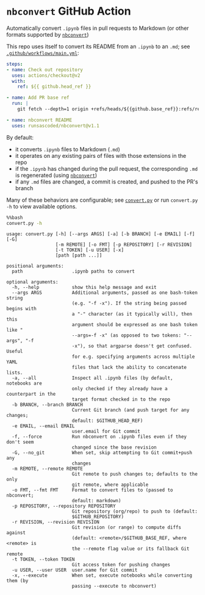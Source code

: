 # `nbconvert` GitHub Action
Automatically convert `.ipynb` files in pull requests to Markdown (or other formats supported by [`nbconvert`])

This repo uses itself to convert its README from an `.ipynb` to an `.md`; see [`.github/workflows/main.yml`](.github/workflows/main.yml):
```yaml
steps:
- name: Check out repository
  uses: actions/checkout@v2
  with:
    ref: ${{ github.head_ref }}

- name: Add PR base ref
  run: |
    git fetch --depth=1 origin +refs/heads/${{github.base_ref}}:refs/remotes/origin/${{github.base_ref}}

- name: nbconvert README
  uses: runsascoded/nbconvert@v1.1
```

By default:
- it converts `.ipynb` files to Markdown (`.md`)
- it operates on any existing pairs of files with those extensions in the repo
- if the `.ipynb` has changed during the pull request, the corresponding `.md` is regenerated (using [`nbconvert`])
- if any `.md` files are changed, a commit is created, and pushed to the PR's branch

Many of these behaviors are configurable; see [`convert.py`](convert.py) or run `convert.py -h` to view available options.


[`nbconvert`]: https://nbconvert.readthedocs.io/en/latest/


```bash
%%bash
convert.py -h
```

    usage: convert.py [-h] [--args ARGS] [-a] [-b BRANCH] [-e EMAIL] [-f] [-G]
                      [-m REMOTE] [-o FMT] [-p REPOSITORY] [-r REVISION]
                      [-t TOKEN] [-u USER] [-x]
                      [path [path ...]]
    
    positional arguments:
      path                  .ipynb paths to convert
    
    optional arguments:
      -h, --help            show this help message and exit
      --args ARGS           Additional arguments, passed as one bash-token string
                            (e.g. "-f -x"). If the string being passed begins with
                            a "-" character (as it typically will), then this
                            argument should be expressed as one bash token like "
                            --args=-f -x" (as opposed to two tokens: "--args", "-f
                            -x"), so that argparse doesn't get confused. Useful
                            for e.g. specifying arguments across multiple YAML
                            files that lack the ability to concatenate lists.
      -a, --all             Inspect all .ipynb files (by default, notebooks are
                            only checked if they already have a counterpart in the
                            target format checked in to the repo
      -b BRANCH, --branch BRANCH
                            Current Git branch (and push target for any changes;
                            default: $GITHUB_HEAD_REF)
      -e EMAIL, --email EMAIL
                            user.email for Git commit
      -f, --force           Run nbconvert on .ipynb files even if they don't seem
                            changed since the base revision
      -G, --no_git          When set, skip attempting to Git commit+push any
                            changes
      -m REMOTE, --remote REMOTE
                            Git remote to push changes to; defaults to the only
                            git remote, where applicable
      -o FMT, --fmt FMT     Format to convert files to (passed to nbconvert;
                            default: markdown)
      -p REPOSITORY, --repository REPOSITORY
                            Git repository (org/repo) to push to (default:
                            $GITHUB_REPOSITORY)
      -r REVISION, --revision REVISION
                            Git revision (or range) to compute diffs against
                            (default: <remote>/$GITHUB_BASE_REF, where <remote> is
                            the --remote flag value or its fallback Git remote
      -t TOKEN, --token TOKEN
                            Git access token for pushing changes
      -u USER, --user USER  user.name for Git commit
      -x, --execute         When set, execute notebooks while converting them (by
                            passing --execute to nbconvert)

